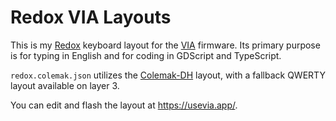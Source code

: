 # Redox VIA Layouts

This is my [Redox](https://github.com/mattdibi/redox-keyboard) keyboard layout for the [VIA](https://github.com/the-via) firmware. Its primary purpose is for typing in English and for coding in GDScript and TypeScript.

`redox.colemak.json` utilizes the [Colemak-DH](https://colemakmods.github.io/mod-dh/) layout, with a fallback QWERTY layout available on layer 3.

You can edit and flash the layout at <https://usevia.app/>.
